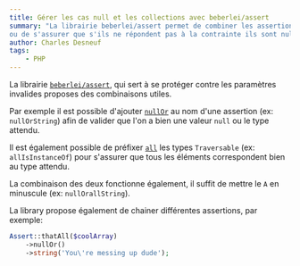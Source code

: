 ```yaml
---
title: Gérer les cas null et les collections avec beberlei/assert
summary: "La librairie beberlei/assert permet de combiner les assertions, de vérifier que plusiers éléments répondent à la même contrainte
ou de s'assurer que s'ils ne répondent pas à la contrainte ils sont null."
author: Charles Desneuf
tags:
    - PHP
---
```


La librairie [`beberlei/assert`](https://github.com/beberlei/assert), qui sert à se protéger contre les paramètres invalides proposes des combinaisons utiles.

Par exemple il est possible d'ajouter [`nullOr`](https://github.com/beberlei/assert#nullor-helper) au nom d'une assertion (ex: `nullOrString`) afin de valider que l'on a bien une valeur `null` ou le type attendu.

Il est également possible de préfixer [`all`](https://github.com/beberlei/assert#all-helper) les types `Traversable` (ex: `allIsInstanceOf`) pour s'assurer que tous les éléments correspondent bien au type attendu.

La combinaison des deux fonctionne également, il suffit de mettre le `A` en minuscule (ex: `nullOrallString`).

La library propose également de chainer différentes assertions, par exemple:

```php
Assert::thatAll($coolArray)
    ->nullOr()
    ->string('You\'re messing up dude');
```
